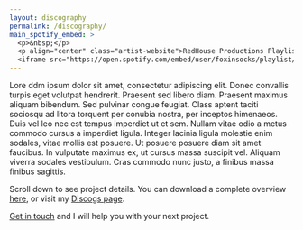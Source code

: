 ```yaml
---
layout: discography
permalink: /discography/
main_spotify_embed: >
  <p>&nbsp;</p>
  <p align="center" class="artist-website">RedHouse Productions Playlist</p>
  <iframe src="https://open.spotify.com/embed/user/foxinsocks/playlist/2WOVrNg2dGuE1iJwoq5hrt" width="300" height="300" frameborder="0" allowtransparency="true"></iframe>
---
```

Lore ddm ipsum dolor sit amet, consectetur adipiscing elit. Donec convallis turpis eget volutpat hendrerit. Praesent sed libero diam. Praesent maximus aliquam bibendum. Sed pulvinar congue feugiat. Class aptent taciti sociosqu ad litora torquent per conubia nostra, per inceptos himenaeos. 
Duis vel leo nec est tempus imperdiet ut et sem. Nullam vitae odio a metus commodo cursus a imperdiet ligula. Integer lacinia ligula molestie enim sodales, vitae mollis est posuere. Ut posuere posuere diam sit amet faucibus. In vulputate maximus ex, ut cursus massa suscipit vel. Aliquam viverra sodales vestibulum. Cras commodo nunc justo, a finibus massa finibus sagittis.

Scroll down to see project details. You can download a complete overview [here](assets/cv/GijsvanKloosterCVM.pdf), or visit my [Discogs page](https://www.discogs.com/artist/413565-Gijs-Van-Klooster?sort=year%2Cdesc&limit=50&filter_anv=0&type=Credits&layout=med).

[Get in touch](mailto:gijs@redhouse.nl) and I will help you with your next project.